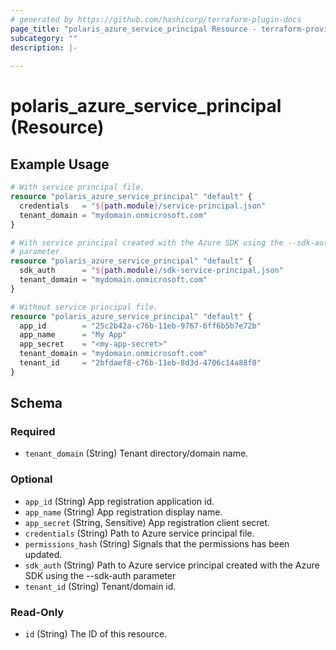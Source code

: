 ```yaml
---
# generated by https://github.com/hashicorp/terraform-plugin-docs
page_title: "polaris_azure_service_principal Resource - terraform-provider-polaris"
subcategory: ""
description: |-
  
---
```


# polaris_azure_service_principal (Resource)



## Example Usage

```terraform
# With service principal file.
resource "polaris_azure_service_principal" "default" {
  credentials   = "${path.module}/service-principal.json"
  tenant_domain = "mydomain.onmicrosoft.com"
}

# With service principal created with the Azure SDK using the --sdk-auth
# parameter
resource "polaris_azure_service_principal" "default" {
  sdk_auth      = "${path.module}/sdk-service-principal.json"
  tenant_domain = "mydomain.onmicrosoft.com"
}

# Without service principal file.
resource "polaris_azure_service_principal" "default" {
  app_id        = "25c2b42a-c76b-11eb-9767-6ff6b5b7e72b"
  app_name      = "My App"
  app_secret    = "<my-app-secret>"
  tenant_domain = "mydomain.onmicrosoft.com"
  tenant_id     = "2bfdaef8-c76b-11eb-8d3d-4706c14a88f0"
}
```

<!-- schema generated by tfplugindocs -->
## Schema

### Required

- `tenant_domain` (String) Tenant directory/domain name.

### Optional

- `app_id` (String) App registration application id.
- `app_name` (String) App registration display name.
- `app_secret` (String, Sensitive) App registration client secret.
- `credentials` (String) Path to Azure service principal file.
- `permissions_hash` (String) Signals that the permissions has been updated.
- `sdk_auth` (String) Path to Azure service principal created with the Azure SDK using the --sdk-auth parameter
- `tenant_id` (String) Tenant/domain id.

### Read-Only

- `id` (String) The ID of this resource.

